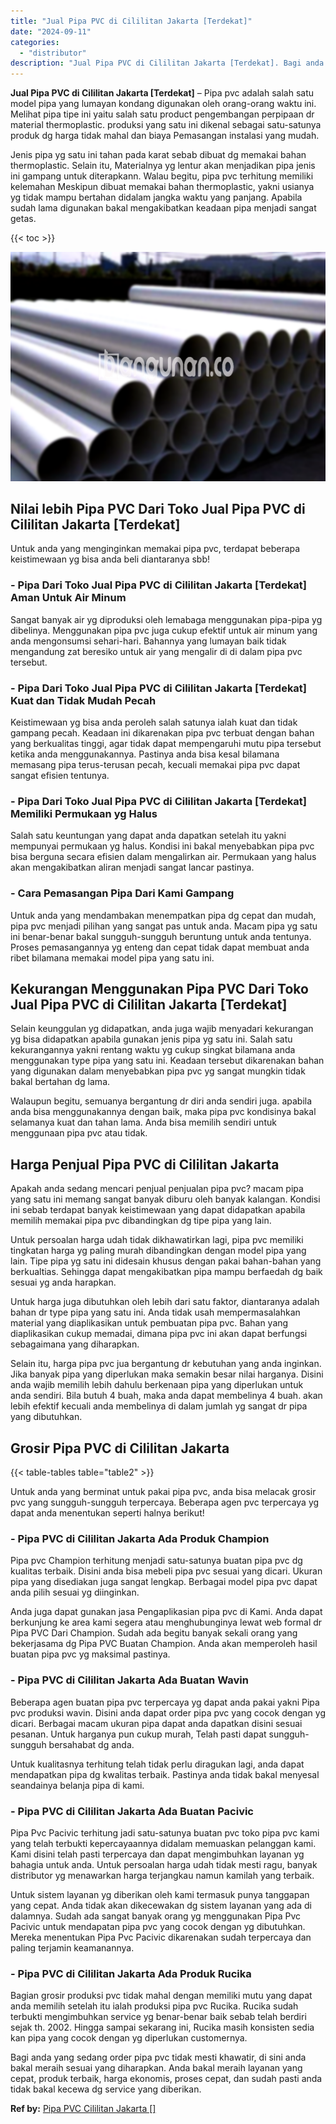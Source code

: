 ```yaml
---
title: "Jual Pipa PVC di Cililitan Jakarta [Terdekat]"
date: "2024-09-11"
categories: 
  - "distributor"
description: "Jual Pipa PVC di Cililitan Jakarta [Terdekat]. Bagi anda yang sedang order pipa pvc tidak mesti khawatir, di sini anda bakal meraih sesuai yang diharapkan. A..."
---
```


**Jual Pipa PVC di Cililitan Jakarta \[Terdekat\]** – Pipa pvc adalah salah satu model pipa yang lumayan kondang digunakan oleh orang-orang waktu ini. Melihat pipa tipe ini yaitu salah satu product pengembangan perpipaan dr material thermoplastic. produksi yang satu ini dikenal sebagai satu-satunya produk dg harga tidak mahal dan biaya Pemasangan instalasi yang mudah.

Jenis pipa yg satu ini tahan pada karat sebab dibuat dg memakai bahan thermoplastic. Selain itu, Materialnya yg lentur akan menjadikan pipa jenis ini gampang untuk diterapkann. Walau begitu, pipa pvc terhitung memiliki kelemahan Meskipun dibuat memakai bahan thermoplastic, yakni usianya yg tidak mampu bertahan didalam jangka waktu yang panjang. Apabila sudah lama digunakan bakal mengakibatkan keadaan pipa menjadi sangat getas.

{{< toc >}}

![Jual Pipa PVC di Cililitan Jakarta [Terdekat]](/images/jaul-pipa-pvc-06.png)

## Nilai lebih Pipa PVC Dari Toko Jual Pipa PVC di Cililitan Jakarta \[Terdekat\]

Untuk anda yang menginginkan memakai pipa pvc, terdapat beberapa keistimewaan yg bisa anda beli diantaranya sbb!

### \- Pipa Dari Toko Jual Pipa PVC di Cililitan Jakarta \[Terdekat\] Aman Untuk Air Minum

Sangat banyak air yg diproduksi oleh lemabaga menggunakan pipa-pipa yg dibelinya. Menggunakan pipa pvc juga cukup efektif untuk air minum yang anda mengonsumsi sehari-hari. Bahannya yang lumayan baik tidak mengandung zat beresiko untuk air yang mengalir di di dalam pipa pvc tersebut.

### \- Pipa Dari Toko Jual Pipa PVC di Cililitan Jakarta \[Terdekat\] Kuat dan Tidak Mudah Pecah

Keistimewaan yg bisa anda peroleh salah satunya ialah kuat dan tidak gampang pecah. Keadaan ini dikarenakan pipa pvc terbuat dengan bahan yang berkualitas tinggi, agar tidak dapat mempengaruhi mutu pipa tersebut ketika anda menggunakannya. Pastinya anda bisa kesal bilamana memasang pipa terus-terusan pecah, kecuali memakai pipa pvc dapat sangat efisien tentunya.

### \- Pipa Dari Toko Jual Pipa PVC di Cililitan Jakarta \[Terdekat\] Memiliki Permukaan yg Halus

Salah satu keuntungan yang dapat anda dapatkan setelah itu yakni mempunyai permukaan yg halus. Kondisi ini bakal menyebabkan pipa pvc bisa berguna secara efisien dalam mengalirkan air. Permukaan yang halus akan mengakibatkan aliran menjadi sangat lancar pastinya.

### \- Cara Pemasangan Pipa Dari Kami Gampang

Untuk anda yang mendambakan menempatkan pipa dg cepat dan mudah, pipa pvc menjadi pilihan yang sangat pas untuk anda. Macam pipa yg satu ini benar-benar bakal sungguh-sungguh beruntung untuk anda tentunya. Proses pemasangannya yg enteng dan cepat tidak dapat membuat anda ribet bilamana memakai model pipa yang satu ini.

## Kekurangan Menggunakan Pipa PVC Dari Toko Jual Pipa PVC di Cililitan Jakarta \[Terdekat\]

Selain keunggulan yg didapatkan, anda juga wajib menyadari kekurangan yg bisa didapatkan apabila gunakan jenis pipa yg satu ini. Salah satu kekurangannya yakni rentang waktu yg cukup singkat bilamana anda menggunakan type pipa yang satu ini. Keadaan tersebut dikarenakan bahan yang digunakan dalam menyebabkan pipa pvc yg sangat mungkin tidak bakal bertahan dg lama.

Walaupun begitu, semuanya bergantung dr diri anda sendiri juga. apabila anda bisa menggunakannya dengan baik, maka pipa pvc kondisinya bakal selamanya kuat dan tahan lama. Anda bisa memilih sendiri untuk menggunaan pipa pvc atau tidak.

## Harga Penjual Pipa PVC di Cililitan Jakarta

Apakah anda sedang mencari penjual penjualan pipa pvc? macam pipa yang satu ini memang sangat banyak diburu oleh banyak kalangan. Kondisi ini sebab terdapat banyak keistimewaan yang dapat didapatkan apabila memilih memakai pipa pvc dibandingkan dg tipe pipa yang lain.

Untuk persoalan harga udah tidak dikhawatirkan lagi, pipa pvc memiliki tingkatan harga yg paling murah dibandingkan dengan model pipa yang lain. Tipe pipa yg satu ini didesain khusus dengan pakai bahan-bahan yang berkualtias. Sehingga dapat mengakibatkan pipa mampu berfaedah dg baik sesuai yg anda harapkan.

Untuk harga juga dibutuhkan oleh lebih dari satu faktor, diantaranya adalah bahan dr type pipa yang satu ini. Anda tidak usah mempermasalahkan material yang diaplikasikan untuk pembuatan pipa pvc. Bahan yang diaplikasikan cukup memadai, dimana pipa pvc ini akan dapat berfungsi sebagaimana yang diharapkan.

Selain itu, harga pipa pvc jua bergantung dr kebutuhan yang anda inginkan. Jika banyak pipa yang diperlukan maka semakin besar nilai harganya. Disini anda wajib memilih lebih dahulu berkenaan pipa yang diperlukan untuk anda sendiri. Bila butuh 4 buah, maka anda dapat membelinya 4 buah. akan lebih efektif kecuali anda membelinya di dalam jumlah yg sangat dr pipa yang dibutuhkan.

## Grosir Pipa PVC di Cililitan Jakarta

{{< table-tables table="table2" >}}

Untuk anda yang berminat untuk pakai pipa pvc, anda bisa melacak grosir pvc yang sungguh-sungguh terpercaya. Beberapa agen pvc terpercaya yg dapat anda menentukan seperti halnya berikut!

### \- Pipa PVC di Cililitan Jakarta Ada Produk Champion

Pipa pvc Champion terhitung menjadi satu-satunya buatan pipa pvc dg kualitas terbaik. Disini anda bisa mebeli pipa pvc sesuai yang dicari. Ukuran pipa yang disediakan juga sangat lengkap. Berbagai model pipa pvc dapat anda pilih sesuai yg diinginkan.

Anda juga dapat gunakan jasa Pengaplikasian pipa pvc di Kami. Anda dapat berkunjung ke area kami segera atau menghubunginya lewat web formal dr Pipa PVC Dari Champion. Sudah ada begitu banyak sekali orang yang bekerjasama dg Pipa PVC Buatan Champion. Anda akan memperoleh hasil buatan pipa pvc yg maksimal pastinya.

### \- Pipa PVC di Cililitan Jakarta Ada Buatan Wavin

Beberapa agen buatan pipa pvc terpercaya yg dapat anda pakai yakni Pipa pvc produksi wavin. Disini anda dapat order pipa pvc yang cocok dengan yg dicari. Berbagai macam ukuran pipa dapat anda dapatkan disini sesuai pesanan. Untuk harganya pun cukup murah, Telah pasti dapat sungguh-sungguh bersahabat dg anda.

Untuk kualitasnya terhitung telah tidak perlu diragukan lagi, anda dapat mendapatkan pipa dg kwalitas terbaik. Pastinya anda tidak bakal menyesal seandainya belanja pipa di kami.

### \- Pipa PVC di Cililitan Jakarta Ada Buatan Pacivic

Pipa Pvc Pacivic terhitung jadi satu-satunya buatan pvc toko pipa pvc kami yang telah terbukti kepercayaannya didalam memuaskan pelanggan kami. Kami disini telah pasti terpercaya dan dapat mengimbuhkan layanan yg bahagia untuk anda. Untuk persoalan harga udah tidak mesti ragu, banyak distributor yg menawarkan harga terjangkau namun kamilah yang terbaik.

Untuk sistem layanan yg diberikan oleh kami termasuk punya tanggapan yang cepat. Anda tidak akan dikecewakan dg sistem layanan yang ada di dalamnya. Sudah ada sangat banyak orang yg menggunakan Pipa Pvc Pacivic untuk mendapatan pipa pvc yang cocok dengan yg dibutuhkan. Mereka menentukan Pipa Pvc Pacivic dikarenakan sudah terpercaya dan paling terjamin keamanannya.

### \- Pipa PVC di Cililitan Jakarta Ada Produk Rucika

Bagian grosir produksi pvc tidak mahal dengan memiliki mutu yang dapat anda memilih setelah itu ialah produksi pipa pvc Rucika. Rucika sudah terbukti mengimbuhkan service yg benar-benar baik sebab telah berdiri sejak th. 2002. Hingga sampai sekarang ini, Rucika masih konsisten sedia kan pipa yang cocok dengan yg diperlukan customernya.

Bagi anda yang sedang order pipa pvc tidak mesti khawatir, di sini anda bakal meraih sesuai yang diharapkan. Anda bakal meraih layanan yang cepat, produk terbaik, harga ekonomis, proses cepat, dan sudah pasti anda tidak bakal kecewa dg service yang diberikan.

**Ref by:** [Pipa PVC Cililitan Jakarta []](https://id.wikipedia.org/wiki/Pipa)
